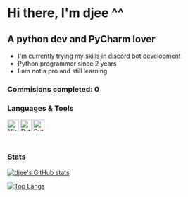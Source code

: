 # Hi there, I'm djee ^^

## A python dev and PyCharm lover
- I'm currently trying my skills in discord bot development
- Python programmer since 2 years
- I am not a pro and still learning

### Commisions completed: 0

### Languages & Tools
[<img align="left" alt="Visual Studio Code" width="26px" src="https://upload.wikimedia.org/wikipedia/commons/1/1d/PyCharm_Icon.svg" />][pycharm]
ㅤ
[<img align="left" alt="Python" width="26px" src="https://upload.wikimedia.org/wikipedia/commons/c/c3/Python-logo-notext.svg" />][python]
ㅤ
[<img align="left" alt="Python" width="26px" src="https://user-images.githubusercontent.com/95190051/143787284-1b67ddf5-0f19-41df-bcc0-fd93a4591b3b.png" />][discord.py]

<br />

### Stats
[![djee's GitHub stats](https://github-readme-stats.vercel.app/api?username=djee-dev&theme=radical)](https://github.com/anuraghazra/github-readme-stats)

[![Top Langs](https://github-readme-stats.vercel.app/api/top-langs/?username=djee-dev&layout=compact&theme=radical)](https://github.com/djee-dev)

[pycharm]: https://www.jetbrains.com/pycharm/
[python]: https://www.python.org/
[discord.py]: https://github.com/Rapptz/discord.py
